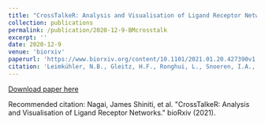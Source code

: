 ```yaml
---
title: "CrossTalkeR: Analysis and Visualisation of Ligand Receptor Networks"
collection: publications
permalink: /publication/2020-12-9-BMcrosstalk
excerpt: ''
date: 2020-12-9
venue: 'biorxiv'
paperurl: 'https://www.biorxiv.org/content/10.1101/2021.01.20.427390v1'
citation: 'Leimkühler, N.B., Gleitz, H.F., Ronghui, L., Snoeren, I.A., Fuchs, S.N., Nagai, J.S., Banjanin, B., Lam, K.H., Vogl, T., Kuppe, C. and Stalmann, U.S., 2020. Heterogeneous bone-marrow stromal progenitors drive myelofibrosis via a druggable alarmin axis. Cell Stem Cell.'
---
```


[Download paper here](https://www.biorxiv.org/content/10.1101/2021.01.20.427390v1)

Recommended citation: Nagai, James Shiniti, et al. "CrossTalkeR: Analysis and Visualisation of Ligand Receptor Networks." bioRxiv (2021).
